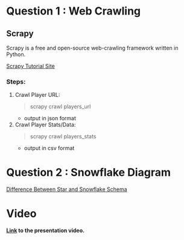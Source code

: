 # Question 1 : Web Crawling

## Scrapy
Scrapy is a free and open-source web-crawling framework written in Python.

[Scrapy Tutorial Site](https://docs.scrapy.org/en/latest/intro/tutorial.html)

### Steps:
1. Crawl Player URL:
	> scrapy crawl players_url
	- output in json format
2. Crawl Player Stats/Data:
	> scrapy crawl players_stats
	- output in csv format
	
# Question 2 : Snowflake Diagram
[Difference Between Star and Snowflake Schema](https://techdifferences.com/difference-between-star-and-snowflake-schema.html)

# Video
<b> [Link](https://youtu.be/3JuKjUGqqi4) to the presentation video. <b>
